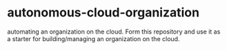 # autonomous-cloud-organization
automating an organization on the cloud. Form this repository and use it as a starter for building/managing an organization on the cloud.
